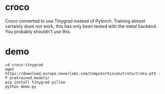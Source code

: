 # croco

Croco converted to use Tinygrad instead of Pytorch. Training almost certainly does not work, this has only been tested with the metal backend. You probably shouldn't use this.

# demo

``` git clone https://github.com/finnnnnnnnnnnnnnnnn/croco-tinygrad/
cd croco-tinygrad
wget https://download.europe.naverlabs.com/ComputerVision/CroCo/CroCo.pth -P pretrained_models/
pip install tinygrad pillow
python demo.py
```